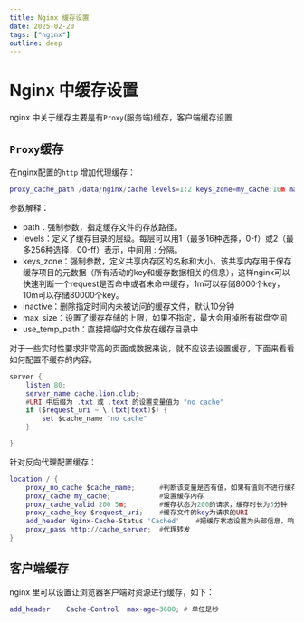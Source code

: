 ```yaml
---
title: Nginx 缓存设置
date: 2025-02-20
tags: ["nginx"]
outline: deep
---
```

# Nginx 中缓存设置

<PostMeta />

nginx 中关于缓存主要是有`Proxy`(服务端)缓存，客户端缓存设置

## `Proxy`缓存

在nginx配置的`http` 增加代理缓存：

```lua
proxy_cache_path /data/nginx/cache levels=1:2 keys_zone=my_cache:10m max_size=10g inactive=60m use_temp_path=off;
```

参数解释：
- path：强制参数，指定缓存文件的存放路径。
- levels：定义了缓存目录的层级。每层可以用1（最多16种选择，0-f）或2（最多256种选择，00-ff）表示，中间用 : 分隔。
- keys_zone：强制参数，定义共享内存区的名称和大小，该共享内存用于保存缓存项目的元数据（所有活动的key和缓存数据相关的信息），这样nginx可以快速判断一个request是否命中或者未命中缓存，1m可以存储8000个key，10m可以存储80000个key。
- inactive：删除指定时间内未被访问的缓存文件，默认10分钟
- max_size：设置了缓存存储的上限，如果不指定，最大会用掉所有磁盘空间
- use_temp_path：直接把临时文件放在缓存目录中

对于一些实时性要求非常高的页面或数据来说，就不应该去设置缓存，下面来看看如何配置不缓存的内容。

```lua
server {
    listen 80;
    server_name cache.lion.club;
    #URI 中后缀为 .txt 或 .text 的设置变量值为 "no cache"
    if ($request_uri ~ \.(txt|text)$) {
        set $cache_name "no cache"
    }

}
```

针对反向代理配置缓存：

```lua
location / {
    proxy_no_cache $cache_name;      #判断该变量是否有值，如果有值则不进行缓存，如果没有值则进行缓存    
    proxy_cache my_cache;            #设置缓存内存
    proxy_cache_valid 200 5m;        #缓存状态为200的请求，缓存时长为5分钟
    proxy_cache_key $request_uri;    #缓存文件的key为请求的URI
    add_header Nginx-Cache-Status 'Cached'    #把缓存状态设置为头部信息，响应给客户端 用于判断调试 很有用！
    proxy_pass http://cache_server;  #代理转发
}

```

## 客户端缓存

nginx 里可以设置让浏览器客户端对资源进行缓存，如下：

```lua
add_header    Cache-Control  max-age=3600; # 单位是秒
```












<PostNav />